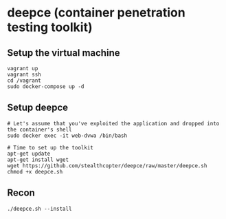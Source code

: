 # deepce (container penetration testing toolkit)


## Setup the virtual machine
```/bin/bash
vagrant up
vagrant ssh
cd /vagrant
sudo docker-compose up -d
```


## Setup deepce
```/bin/bash
# Let's assume that you've exploited the application and dropped into the container's shell
sudo docker exec -it web-dvwa /bin/bash

# Time to set up the toolkit
apt-get update
apt-get install wget
wget https://github.com/stealthcopter/deepce/raw/master/deepce.sh
chmod +x deepce.sh
```


## Recon
```
./deepce.sh --install
```
